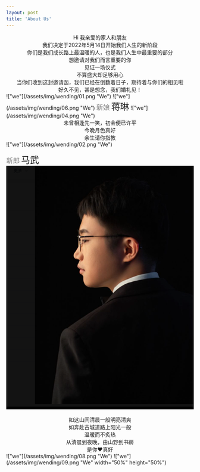 ```yaml
---
layout: post
title: 'About Us'
---
```

<center>Hi 我亲爱的家人和朋友</center>
<center>我们决定于2022年5月14日开始我们人生的新阶段</center>
<center>你们是我们成长路上最温暖的人，也是我们人生中最重要的部分</center>
<center>想邀请对我们而言重要的你</center>
<center>见证一场仪式</center>
<center>不算盛大却足够用心</center>
<center>当你们收到这封邀请函，我们已经在倒数着日子，期待着与你们的相见啦</center>
<center>好久不见，甚是想念，我们婚礼见！</center>
!["we"](/assets/img/wending/01.png "We")
!["we"](/assets/img/wending/06.png "We")     
<font face="" color=grey size=4>新娘</font>
<font face="微软雅黑" size=5>蒋琳</font>
!["we"](/assets/img/wending/04.png "We")
<center>未曾相逢先一笑，初会便已许平 </center>
<center>今晚月色真好    </center>
<center>余生请你指教    </center>
!["we"](/assets/img/wending/02.png "We")
 
<font color=grey size=4>新郎</font>
<font size=5>马武</font>
!["we"](/assets/img/wending/05.png "We")
<center>如这山间清晨一般明亮清爽</center> 
<center>如奔赴古城道路上阳光一般</center>  
<center>温暖而不炙热</center>     
<center>从清晨到夜晚，由山野到书房</center>    
<center>是你❤️真好</center>     
!["we"](/assets/img/wending/08.png "We")
!["we"](/assets/img/wending/09.png "We" width="50%" height="50%")
